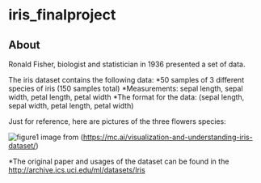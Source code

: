 # **iris_finalproject**

## About

Ronald Fisher, biologist and statistician in 1936 presented a set of data. 

The iris dataset contains the following data:
*50 samples of 3 different species of iris (150 samples total)
*Measurements: sepal length, sepal width, petal length, petal width
*The format for the data: (sepal length, sepal width, petal length, petal width)

Just for reference, here are pictures of the three flowers species:

![figure1](https://user-images.githubusercontent.com/60973011/79228030-b8bf7b80-7e58-11ea-98ff-f54ad51d2731.png)
image from (https://mc.ai/visualization-and-understanding-iris-dataset/)


*The original paper and usages of the dataset can be found in the http://archive.ics.uci.edu/ml/datasets/Iris
